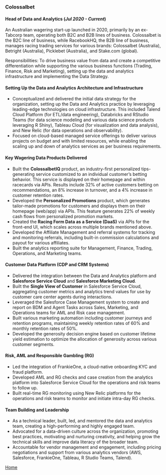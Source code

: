 ### Colossalbet
#### Head of Data and Analytics (_Jul 2020 - Current_)

An Australian wagering start-up launched in 2020, primarily by an ex-Tabcorp team, operating both B2C and B2B lines of business. Colossalbet is the B2C line of business, while RacebookHQ, the B2B line of business, manages racing trading services for various brands: Colossalbet (Australia), Betright (Australia), Picklebet (Australia), and Stake.com (global).

Responsibilities: To drive business value from data and create a competitive differentiation while supporting the various business functions (Trading, Finance, Risk and Marketing), setting up the data and analytics infrastructure and implementing the Data Strategy.

#### Setting Up the Data and Analytics Architecture and Infrastructure
- Conceptualized and delivered the initial data strategy for the organization, setting up the Data and Analytics practice by leveraging leading-edge technologies on cloud infrastructure. This included Talend Cloud Platform (for ETL/data engineering), Databricks and RStudio Teams (for data science modeling and various data science products leveraging R Shiny), Tableau Cloud (for visualization and data analysis), and New Relic (for data operations and observability).
- Focused on cloud-based managed service offerings to deliver various projects on budget and with limited resources, while enabling the scaling up and down of analytics services as per business requirements.
  
#### Key Wagering Data Products Delivered
- Built the **ColossalbetIQ** product, an industry-first personalized tips-generating service customized to an individual customer’s betting behavior. This service is displayed on their homepage and within racecards via APIs. Results include 32% of active customers betting on recommendations, an 8% increase in turnover, and a 4% increase in customer retention rates.
- Developed the **Personalized Promotions** product, which generates tailor-made promotions for customers and displays them on their homepage (web/app) via APIs. This feature generates 22% of weekly cash flows from personalized promotion markets.
- Created the **Racing Form Data as a Service (DaaS)** via APIs for the front-end UI, which scales across multiple brands mentioned above.
- Developed the Affiliate Management and referral systems for tracking and monitoring referrals, including built-in commission calculations and payout for various affiliates.
- Built the analytics reporting suite for Management, Finance, Trading, Operations, and Marketing teams.

#### Customer Data Platform (CDP and CRM Systems)
- Delivered the integration between the Data and Analytics platform and **Salesforce Service Cloud** and **Salesforce Marketing Cloud**.
- Built the **Single View of Customer** in Salesforce Service Cloud, aggregating customer metrics and analytics trend values for use by customer care center agents during interactions.
- Leveraged the Salesforce Case Management system to create and report on BDM and Agent Tasks across Sales, Marketing, and Operations teams for AML and Risk case management.
- Built various marketing automation including customer journeys and retention programs, maintaining weekly retention rates of 60% and monthly retention rates of 50%.
- Developed the generosity decision engine based on customer lifetime yield estimation to optimize the allocation of generosity across various customer segments.

#### Risk, AML and Responsible Gambling (RG)
- Led the integration of FrankieOne, a cloud-native onboarding KYC and fraud platform.
- Developed AML and RG checks and case creation from the analytics platform into Salesforce Service Cloud for the operations and risk teams to follow up.
- Built real-time RG monitoring using New Relic platforms for the operations and risk teams to monitor and initiate intra-day RG checks.

#### Team Building and Leadership
- As a technical leader, built, led, and mentored the data and analytics team, creating a high-performing and highly engaged team.
- Advocated for a data-driven culture across the organization, promoting best practices, motivating and nurturing creativity, and helping grow the technical skills and improve data literacy of the broader team.
- Accountable for vendor management and engagement, including pricing negotiations and support from various analytics vendors (AWS, Salesforce, FrankieOne, Tableau, R Studio Teams, Talend).


<i class="fa fa-home" style="font-size:16px;color:#0072b1" ></i> <a href="https://arjunxnair.github.io/">Home</a>
